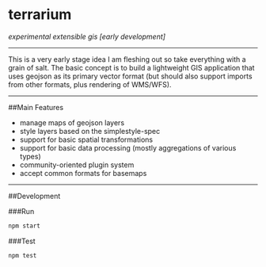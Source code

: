 terrarium
=========

*experimental extensible gis [early development]*

---

This is a very early stage idea I am fleshing out so take everything with a grain of salt. The basic concept is to build a lightweight GIS application that uses geojson as its primary vector format (but should also support imports from other formats, plus rendering of WMS/WFS).

---

##Main Features

- manage maps of geojson layers
- style layers based on the simplestyle-spec
- support for basic spatial transformations
- support for basic data processing (mostly aggregations of various types)
- community-oriented plugin system
- accept common formats for basemaps

---

##Development

###Run

```sh
npm start
```

###Test

```sh
npm test
```